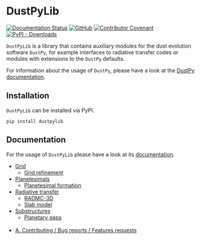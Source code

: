 # DustPyLib

[![Documentation Status](https://readthedocs.org/projects/dustpylib/badge/?version=latest)](https://dustpylib.readthedocs.io/en/latest/?badge=latest) [![GitHub](https://img.shields.io/github/license/stammler/dustpylib)](https://github.com/stammler/dustpylib/blob/master/LICENSE) [![Contributor Covenant](https://img.shields.io/badge/Contributor%20Covenant-2.1-4baaaa.svg)](https://github.com/stammler/dustpylib/blob/master/.github/CODE_OF_CONDUCT.md)  
[![PyPI - Downloads](https://img.shields.io/pypi/dm/dustpylib?label=PyPI%20downloads)](https://pypistats.org/packages/dustpylib)


`DustPyLib` is a library that contains auxiliary modules for the dust evolution software `DustPy`, for example interfaces to radiative transfer codes or modules with extensions to the `DustPy` defaults.

For information about the usage of `DustPy`, please have a look at the [DustPy documentation](https://stammler.github.io/dustpy/).


## Installation

`DustPyLib` can be installed via PyPI.

`pip install dustpylib`

## Documentation

For the usage of `DustPyLib` please have a look at its [documentation](https://dustpylib.rtfd.io/).

* [Grid](https://dustpylib.readthedocs.io/en/latest/grid.html)
  - [Grid refinement](https://dustpylib.readthedocs.io/en/latest/grid_refinement.html)
* [Planetesimals](https://dustpylib.readthedocs.io/en/latest/planetesimals.html)
  - [Planetesimal formation](https://dustpylib.readthedocs.io/en/latest/planetesimal_formation.html)
* [Radiative transfer](https://dustpylib.readthedocs.io/en/latest/radtrans.html)
  - [RADMC-3D](https://dustpylib.readthedocs.io/en/latest/radmc3d.html)
  - [Slab model](https://dustpylib.readthedocs.io/en/latest/slab.html)
* [Substructures](https://dustpylib.readthedocs.io/en/latest/substructures.html)
  - [Planetary gaps](https://dustpylib.readthedocs.io/en/latest/planetary_gaps.html)<br /> &nbsp;
* [A. Contributing / Bug reports / Features requests](https://dustpylib.readthedocs.io/en/latest/A_contrib_bug_feature.html)


